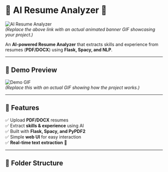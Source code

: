 # 📝 AI Resume Analyzer 🚀  

![AI Resume Analyzer](https://your-image-link.com/banner.gif)  
*(Replace the above link with an actual animated banner GIF showcasing your project.)*  

An **AI-powered Resume Analyzer** that extracts skills and experience from resumes (**PDF/DOCX**) using **Flask, Spacy, and NLP**.  

---

## 🎥 **Demo Preview**  
![Demo GIF](https://your-image-link.com/demo.gif)  
*(Replace this with an actual GIF showing how the project works.)*  

---

## 🎯 **Features**
✅ Upload **PDF/DOCX** resumes  
✅ Extract **skills & experience** using AI  
✅ Built with **Flask, Spacy, and PyPDF2**  
✅ Simple **web UI** for easy interaction  
✅ **Real-time text extraction** 🚀  

---

## 📂 **Folder Structure**
